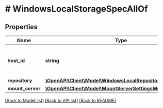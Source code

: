 # # WindowsLocalStorageSpecAllOf

## Properties

Name | Type | Description | Notes
------------ | ------------- | ------------- | -------------
**host_id** | **string** | ID of the server that is used as a backup repository. |
**repository** | [**\OpenAPI\Client\Model\WindowsLocalRepositorySettingsModel**](WindowsLocalRepositorySettingsModel.md) |  |
**mount_server** | [**\OpenAPI\Client\Model\MountServerSettingsModel**](MountServerSettingsModel.md) |  |

[[Back to Model list]](../../README.md#models) [[Back to API list]](../../README.md#endpoints) [[Back to README]](../../README.md)
